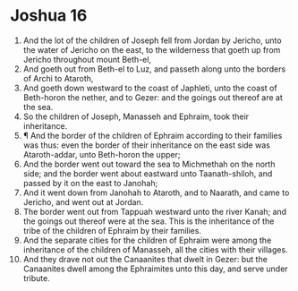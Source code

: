 ﻿# Joshua 16
1. And the lot of the children of Joseph fell from Jordan by Jericho, unto the water of Jericho on the east, to the wilderness that goeth up from Jericho throughout mount Beth-el, 
2. And goeth out from Beth-el to Luz, and passeth along unto the borders of Archi to Ataroth, 
3. And goeth down westward to the coast of Japhleti, unto the coast of Beth-horon the nether, and to Gezer: and the goings out thereof are at the sea. 
4. So the children of Joseph, Manasseh and Ephraim, took their inheritance. 
5. ¶ And the border of the children of Ephraim according to their families was thus: even the border of their inheritance on the east side was Ataroth-addar, unto Beth-horon the upper; 
6. And the border went out toward the sea to Michmethah on the north side; and the border went about eastward unto Taanath-shiloh, and passed by it on the east to Janohah; 
7. And it went down from Janohah to Ataroth, and to Naarath, and came to Jericho, and went out at Jordan. 
8. The border went out from Tappuah westward unto the river Kanah; and the goings out thereof were at the sea. This is the inheritance of the tribe of the children of Ephraim by their families. 
9. And the separate cities for the children of Ephraim were among the inheritance of the children of Manasseh, all the cities with their villages. 
10. And they drave not out the Canaanites that dwelt in Gezer: but the Canaanites dwell among the Ephraimites unto this day, and serve under tribute. 
